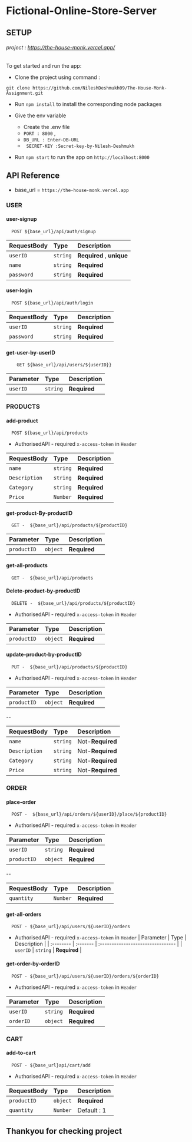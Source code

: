 # Fictional-Online-Store-Server

## SETUP
###### project : https://the-house-monk.vercel.app/
To get started and run the app:



- Clone the project using command : 

` git clone https://github.com/NileshDeshmukh09/The-House-Monk-Assignment.git `

- Run ` npm install ` to install the corresponding node packages

- Give the env variable  
    - Create the .env file 
    - ` PORT : 8000 ` , 
    - ` DB_URL : Enter-DB-URL ` 
    - ` SECRET-KEY :Secret-key-by-Nilesh-Deshmukh`

- Run ` npm start ` to run the app on ` http://localhost:8000 `










## API Reference

- base_url = ` https://the-house-monk.vercel.app `
### USER

#### user-signup

```http
  POST ${base_url}/api/auth/signup
```

| RequestBody | Type     | Description                |
| :-------- | :------- | :------------------------- |
| ` userID ` | `string` | **Required** , **unique** |
| ` name ` | `string` | **Required** |
| ` password ` | `string` | **Required** |

#### user-login

```http
  POST ${base_url}/api/auth/login
```

| RequestBody | Type     | Description                       |
| :-------- | :------- | :-------------------------------- |
| ` userID ` | `string` | **Required**  |
| ` password ` | `string` | **Required** |


#### get-user-by-userID

```http
    GET ${base_url}/api/users/${userID}}
 ```

 | Parameter | Type     | Description                       |
| :-------- | :------- | :-------------------------------- |
| ` userID ` | `string` | **Required**  |


### PRODUCTS

#### add-product

```http
  POST ${base_url}/api/products
```
 - AuthorisedAPI - required `x-access-token` in ` Header `
 
| RequestBody | Type     | Description                       |
| :-------- | :------- | :-------------------------------- |
| ` name ` | `string` | **Required**  |
| ` Description ` | `string` | **Required** |
| ` Category ` | `string` | **Required** |
| ` Price ` | `Number` | **Required** |

#### get-product-By-productID

```http
  GET -  ${base_url}/api/products/${productID}
```

| Parameter | Type     | Description                       |
| :-------- | :------- | :-------------------------------- |
| ` productID ` | `object` | **Required**  |


#### get-all-products

```http
  GET -  ${base_url}/api/products
```



#### Delete-product-by-productID

```http
  DELETE -  ${base_url}/api/products/${productID}
```

 - AuthorisedAPI - required `x-access-token` in ` Header `

| Parameter | Type     | Description                       |
| :-------- | :------- | :-------------------------------- |
| ` productID ` | `object` | **Required**  |



#### update-product-by-productID

```http
  PUT -  ${base_url}/api/products/${productID}
```
 - AuthorisedAPI - required `x-access-token` in ` Header `

| Parameter | Type     | Description                       |
| :-------- | :------- | :-------------------------------- |
| ` productID ` | `object` | **Required**  |

--


| RequestBody | Type     | Description                       |
| :-------- | :------- | :-------------------------------- |
| ` name ` | `string` | Not-**Required**  |
| ` Description ` | `string` | Not-**Required** |
| ` Category ` | `string` | Not-**Required** |
| ` Price ` | `string` | Not-**Required** |

### ORDER

#### place-order

```http
  POST -  ${base_url}/api/orders/${userID}/place/${productID}

```
 - AuthorisedAPI - required `x-access-token` in ` Header `

| Parameter | Type     | Description                       |
| :-------- | :------- | :-------------------------------- |
| ` userID ` | `string` | **Required**  |
| ` productID ` | `object` | **Required** |

--

| RequestBody | Type     | Description                       |
| :-------- | :------- | :-------------------------------- |
| ` quantity ` | `Number` | **Required** |

#### get-all-orders

```http
  POST - ${base_url}/api/users/${userID}/orders
```

 - AuthorisedAPI - required `x-access-token` in ` Header `
| Parameter | Type     | Description                       |
| :-------- | :------- | :-------------------------------- |
| ` userID ` | `string` | **Required**  |


#### get-order-by-orderID

```http
  POST - ${base_url}/api/users/${userID}/orders/${orderID}
```
 - AuthorisedAPI - required `x-access-token` in ` Header `

| Parameter | Type     | Description                       |
| :-------- | :------- | :-------------------------------- |
| ` userID ` | `string` | **Required**  |
| ` orderID ` | `object` | **Required** |

### CART

#### add-to-cart

```http
  POST - ${base_url}api/cart/add
```
 - AuthorisedAPI - required `x-access-token` in ` Header `

| RequestBody | Type     | Description                       |
| :-------- | :------- | :-------------------------------- |
| ` productID ` | `object` | **Required**  |
| ` quantity ` | `Number` | Default : 1 |


## Thankyou for checking project


